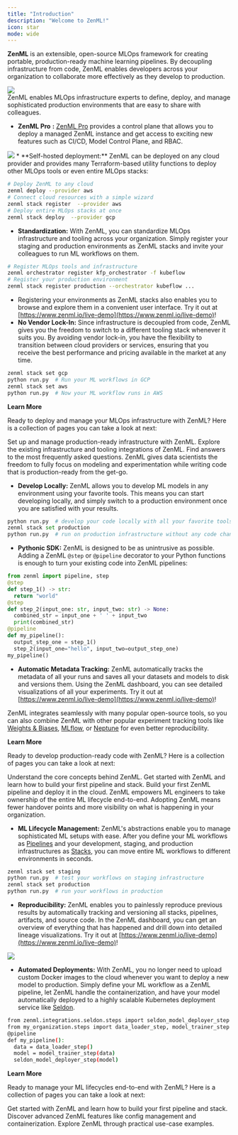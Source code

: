 ```yaml
---
title: "Introduction"
description: "Welcome to ZenML!"
icon: star
mode: wide
---
```


**ZenML** is an extensible, open-source MLOps framework for creating portable, production-ready machine learning pipelines. By decoupling infrastructure from code, ZenML enables developers across your organization to collaborate more effectively as they develop to production.
<Frame caption="ZenML Overview">
  <img src="/.gitbook/assets/Fintro_zenml_overview.png"/>
</Frame>
<br/>
<Tabs>
  <Tab title="For MLOps Platform Engineers">
ZenML enables MLOps infrastructure experts to define, deploy, and manage sophisticated production environments that are easy to share with colleagues.

* **ZenML Pro** **:** [ZenML Pro](/getting-started/deploying-zenml/zenml-pro/zenml-pro) provides a control plane that allows you to deploy a managed ZenML instance and get access to exciting new features such as CI/CD, Model Control Plane, and RBAC.
<Frame>
  <img src="/.gitbook/assets/zenml-cloud-tenant-overview.png"/>
</Frame>
* **Self-hosted deployment:** ZenML can be deployed on any cloud provider and provides many Terraform-based utility functions to deploy other MLOps tools or even entire MLOps stacks:

```Bash
# Deploy ZenML to any cloud
zenml deploy --provider aws
# Connect cloud resources with a simple wizard
zenml stack register  --provider aws
# Deploy entire MLOps stacks at once
zenml stack deploy  --provider gcp
```
* **Standardization:** With ZenML, you can standardize MLOps infrastructure and tooling across your organization. Simply register your staging and production environments as ZenML stacks and invite your colleagues to run ML workflows on them.

```Bash
# Register MLOps tools and infrastructure
zenml orchestrator register kfp_orchestrator -f kubeflow
# Register your production environment
zenml stack register production --orchestrator kubeflow ...
```
* Registering your environments as ZenML stacks also enables you to browse and explore them in a convenient user interface. Try it out at [https://www.zenml.io/live-demo](https://www.zenml.io/live-demo)!
* **No Vendor Lock-In:** Since infrastructure is decoupled from code, ZenML gives you the freedom to switch to a different tooling stack whenever it suits you. By avoiding vendor lock-in, you have the flexibility to transition between cloud providers or services, ensuring that you receive the best performance and pricing available in the market at any time.

```Bash
zenml stack set gcp
python run.py  # Run your ML workflows in GCP
zenml stack set aws
python run.py  # Now your ML workflow runs in AWS
```

<Icon icon="rocket"/> **Learn More**

Ready to deploy and manage your MLOps infrastructure with ZenML? Here is a collection of pages you can take a look at next:

<CardGroup cols={3}>
 <Card title="Switch to production" icon="building" href="/user-guide/guides/production-guide/cloud-orchestration">
  Set up and manage production-ready infrastructure with ZenML.
</Card>
<Card title="Component guide" icon="list-check" href="/stack-components/component-guide">
 Explore the existing infrastructure and tooling integrations of ZenML.
</Card>
<Card title="FAQ" icon="person-circle-question" href="/getting-started/faq">
Find answers to the most frequently asked questions.
 </Card>
  </CardGroup>
  </Tab>
  <Tab title="For Data Scientists">
ZenML gives data scientists the freedom to fully focus on modeling and experimentation while writing code that is production-ready from the get-go.

* **Develop Locally:** ZenML allows you to develop ML models in any environment using your favorite tools. This means you can start developing locally, and simply switch to a production environment once you are satisfied with your results.

```py
python run.py  # develop your code locally with all your favorite tools
zenml stack set production
python run.py  # run on production infrastructure without any code changes
```
* **Pythonic SDK:** ZenML is designed to be as unintrusive as possible. Adding a ZenML `@step` or `@pipeline` decorator to your Python functions is enough to turn your existing code into ZenML pipelines:

```py
from zenml import pipeline, step
@step
def step_1() -> str:
  return "world"
@step
def step_2(input_one: str, input_two: str) -> None:
  combined_str = input_one + ' ' + input_two
  print(combined_str)
@pipeline
def my_pipeline():
  output_step_one = step_1()
  step_2(input_one="hello", input_two=output_step_one)
my_pipeline()
```
* **Automatic Metadata Tracking:** ZenML automatically tracks the metadata of all your runs and saves all your datasets and models to disk and versions them. Using the ZenML dashboard, you can see detailed visualizations of all your experiments. Try it out at [https://www.zenml.io/live-demo](https://www.zenml.io/live-demo)!

ZenML integrates seamlessly with many popular open-source tools, so you can also combine ZenML with other popular experiment tracking tools like [Weights & Biases](/stack-components/experiment-trackers/wandb), [MLflow](/stack-components/experiment-trackers/mlflow), or [Neptune](/stack-components/experiment-trackers/neptune) for even better reproducibility.

<Icon icon="rocket"/> **Learn More**

Ready to develop production-ready code with ZenML? Here is a collection of pages you can take a look at next:
<CardGroup cols={3}>

<Card title="Core Concepts" icon="trowel-bricks" href="/getting-started/core-concepts">
Understand the core concepts behind ZenML.
</Card>

<Card title="Starter Guide" icon="egg" href="/user-guide/guides/starter-guide">
Get started with ZenML and learn how to build your first pipeline and stack.
</Card>

<Card title="Quickstart (in Colab)" icon="person-running" href="https://colab.research.google.com/github/zenml-io/zenml/blob/main/examples/quickstart/notebooks/quickstart.ipynb">
Build your first ZenML pipeline and deploy it in the cloud.
</Card>

</CardGroup>
  </Tab>
  <Tab title="For ML Engineers">
ZenML empowers ML engineers to take ownership of the entire ML lifecycle end-to-end. Adopting ZenML means fewer handover points and more visibility on what is happening in your organization.

* **ML Lifecycle Management:** ZenML's abstractions enable you to manage sophisticated ML setups with ease. After you define your ML workflows as [Pipelines](/getting-started/core-concepts#1-development) and your development, staging, and production infrastructures as [Stacks](/getting-started/core-concepts#2-execution), you can move entire ML workflows to different environments in seconds.
```Bash
zenml stack set staging
python run.py  # test your workflows on staging infrastructure
zenml stack set production
python run.py  # run your workflows in production
```
* **Reproducibility:** ZenML enables you to painlessly reproduce previous results by automatically tracking and versioning all stacks, pipelines, artifacts, and source code. In the ZenML dashboard, you can get an overview of everything that has happened and drill down into detailed lineage visualizations. Try it out at [https://www.zenml.io/live-demo](https://www.zenml.io/live-demo)!

<Frame>
  <img src="/.gitbook/assets/FDashboard.png"/>
</Frame>

* **Automated Deployments:** With ZenML, you no longer need to upload custom Docker images to the cloud whenever you want to deploy a new model to production. Simply define your ML workflow as a ZenML pipeline, let ZenML handle the containerization, and have your model automatically deployed to a highly scalable Kubernetes deployment service like [Seldon](/stack-components/model-deployers/seldon).

```Bash
from zenml.integrations.seldon.steps import seldon_model_deployer_step
from my_organization.steps import data_loader_step, model_trainer_step
@pipeline
def my_pipeline():
  data = data_loader_step()
  model = model_trainer_step(data)
  seldon_model_deployer_step(model)
```

<Icon icon="rocket"/> **Learn More**

Ready to manage your ML lifecycles end-to-end with ZenML? Here is a collection of pages you can take a look at next:

<CardGroup cols={3}>

<Card title="Starter Guide" icon="egg" href="/user-guide/guides/starter-guide">
Get started with ZenML and learn how to build your first pipeline and stack.
</Card>

<Card title="How To" icon="earlybirds" href="/usage/pipelines/build-pipelines/build-pipelines">
Discover advanced ZenML features like config management and containerization.
</Card>

<Card title="Examples" icon="person-chalkboard" href="https://github.com/zenml-io/zenml-projects">
Explore ZenML through practical use-case examples.
</Card>

</CardGroup>
  </Tab>
</Tabs>









